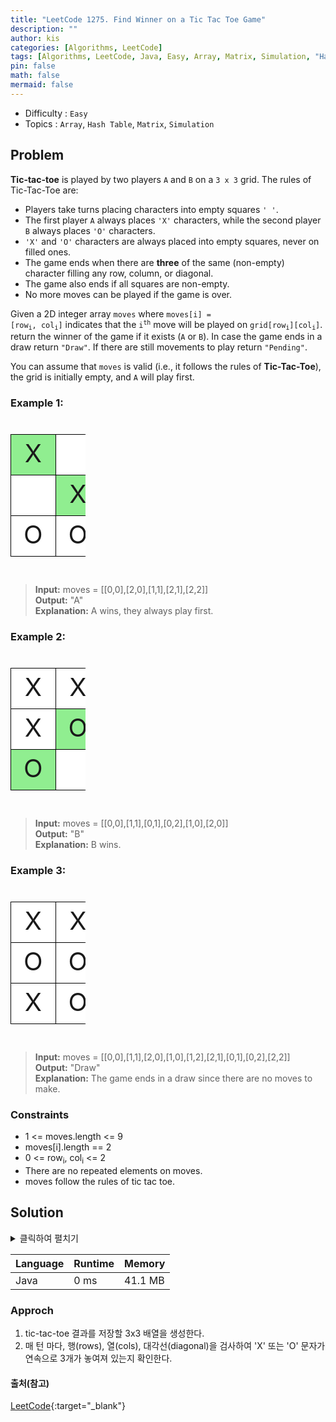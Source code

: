 ```yaml
---
title: "LeetCode 1275. Find Winner on a Tic Tac Toe Game"
description: ""
author: kis
categories: [Algorithms, LeetCode]
tags: [Algorithms, LeetCode, Java, Easy, Array, Matrix, Simulation, "Hash Table"]
pin: false
math: false
mermaid: false
---
```


- Difficulty : `Easy`
- Topics : `Array`, `Hash Table`, `Matrix`, `Simulation`

## Problem
**Tic-tac-toe** is played by two players `A` and `B` on a `3 x 3` grid. The rules of Tic-Tac-Toe are:

- Players take turns placing characters into empty squares `' '`.
- The first player `A` always places `'X'` characters, while the second player `B` always places `'O'` characters.
- `'X'` and `'O'` characters are always placed into empty squares, never on filled ones.
- The game ends when there are **three** of the same (non-empty) character filling any row, column, or diagonal.
- The game also ends if all squares are non-empty.
- No more moves can be played if the game is over.

Given a 2D integer array `moves` where <code>moves[i] = [row<sub>i</sub>, col<sub>i</sub>]</code> indicates that the <code>i<sup>th</sup></code> move will be played on <code>grid[row<sub>i</sub>][col<sub>i</sub>]</code>. return the winner of the game if it exists (`A` or `B`). In case the game ends in a draw return `"Draw"`. If there are still movements to play return `"Pending"`.

You can assume that `moves` is valid (i.e., it follows the rules of **Tic-Tac-Toe**), the grid is initially empty, and `A` will play first.
 
 

### Example 1:

<table style="border-collapse:collapse; width:120px;height:200px;text-align:center; font-size:40px;">    
    <tr style="background-color: white;">
        <td style="border:1px solid black;background-color: lightgreen;">X</td>
        <td style="border:1px solid black;"> </td>
        <td style="border:1px solid black;"> </td>
    </tr>
    <tr style="background-color: white;">
        <td style="border:1px solid black;"> </td>
        <td style="border:1px solid black;background-color: lightgreen;">X</td>
        <td style="border:1px solid black;"> </td>
    </tr>
    <tr style="background-color: white;">
        <td style="border:1px solid black;">O</td>
        <td style="border:1px solid black;">O</td>
        <td style="border:1px solid black;background-color: lightgreen;">X</td>
    </tr>    
</table>


> **Input:** moves = [[0,0],[2,0],[1,1],[2,1],[2,2]]      
> **Output:** "A"       
> **Explanation:** A wins, they always play first.   

### Example 2:

<table style="border-collapse:collapse; width:120px;height:200px;text-align:center; font-size:40px;">    
    <tr style="background-color: white;">
        <td style="border:1px solid black;">X</td>
        <td style="border:1px solid black;">X</td>
        <td style="border:1px solid black;background-color: lightgreen;">O</td>
    </tr>
    <tr style="background-color: white;">
        <td style="border:1px solid black;">X</td>
        <td style="border:1px solid black;background-color: lightgreen;">O</td>
        <td style="border:1px solid black;"> </td>
    </tr>
    <tr style="background-color: white;">
        <td style="border:1px solid black;background-color: lightgreen;">O</td>
        <td style="border:1px solid black;"></td>
        <td style="border:1px solid black;"></td>
    </tr>    
</table>

> **Input:**  moves = [[0,0],[1,1],[0,1],[0,2],[1,0],[2,0]]          
> **Output:**  "B"     
> **Explanation:**  B wins.   

### Example 3:

<table style="border-collapse:collapse; width:120px;height:200px;text-align:center; font-size:40px;">    
    <tr style="background-color: white;">
        <td style="border:1px solid black;">X</td>
        <td style="border:1px solid black;">X</td>
        <td style="border:1px solid black;">O</td>
    </tr>
    <tr style="background-color: white;">
        <td style="border:1px solid black;">O</td>
        <td style="border:1px solid black;">O</td>
        <td style="border:1px solid black;">X</td>
    </tr>
    <tr style="background-color: white;">
        <td style="border:1px solid black;">X</td>
        <td style="border:1px solid black;">O</td>
        <td style="border:1px solid black;">X</td>
    </tr>    
</table>

> **Input:**  moves = [[0,0],[1,1],[2,0],[1,0],[1,2],[2,1],[0,1],[0,2],[2,2]]          
> **Output:** "Draw"    
> **Explanation:**   The game ends in a draw since there are no moves to make.   


### Constraints

- 1 <= moves.length <= 9
- moves[i].length == 2
- 0 <= row<sub>i</sub>, col<sub>i</sub> <= 2
- There are no repeated elements on moves.
- moves follow the rules of tic tac toe.


## Solution 

<details>
<summary>클릭하여 펼치기</summary>
<div markdown="1">

```java
class Solution {
    public String tictactoe(int[][] moves) {
        char[][] squares = new char[3][3];
        char ch = 'X';

        for (int[] move : moves) {
            squares[move[0]][move[1]] = ch;
            if (isWinner(squares, ch)) {
                return (ch == 'X') ? "A" : "B";
            }
            ch = (ch == 'X') ? 'O' : 'X';
        }

        return moves.length == 9 ? "Draw" : "Pending";
    }

    private boolean isWinner(char[][] squares, char ch) {
        /* check rows and cols */
        for (int i = 0; i < 3; i++) {
            if ((squares[i][0] == ch && squares[i][1] == ch && squares[i][2] == ch) || 
                (squares[0][i] == ch && squares[1][i] == ch && squares[2][i] == ch)) {
                return true;
            }
        }
        /* check diagonal */
        return (squares[0][0] == ch && squares[1][1] == ch && squares[2][2] == ch) ||
               (squares[0][2] == ch && squares[1][1] == ch && squares[2][0] == ch);               
    }
}
```
</div>
</details>

| Language | Runtime | Memory |
| --- | --- | --- |
| Java | 0 ms | 41.1 MB |

### Approch 

1. tic-tac-toe 결과를 저장할 3x3 배열을 생성한다.
2. 매 턴 마다, 행(rows), 열(cols), 대각선(diagonal)을 검사하여 'X' 또는 'O' 문자가 연속으로 3개가 놓여져 있는지 확인한다.


#### 출처(참고)

[LeetCode](https://leetcode.com/problems/find-winner-on-a-tic-tac-toe-game){:target="\_blank"}

